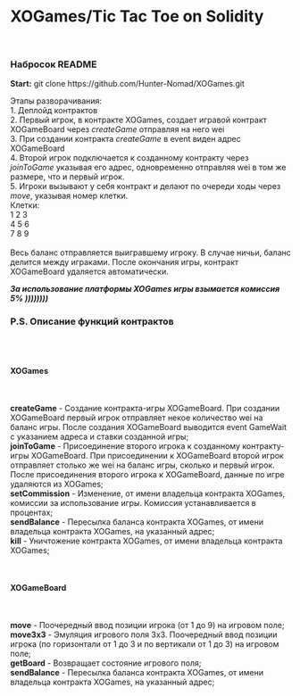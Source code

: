 # XOGames/Tic Tac Toe on Solidity

</br>
<h3><b>Набросок README</b></h3>
<b>Start:</b> git clone https://github.com/Hunter-Nomad/XOGames.git
<p>
Этапы разворачивания:</br>
1. Деплойд контрактов</br>
2. Первый игрок, в контракте XOGames, создает игравой контракт XOGameBoard через <i>createGame</i> отправляя на него wei </br>
3. При создании контракта <i>createGame</i> в event виден адрес XOGameBoard</br>
4. Второй игрок подключается к созданному контракту через <i>joinToGame</i> указывая его адрес, одновременно отправляя wei в том же размере, что и первый игрок.</br>
5. Игроки вызывают у себя контракт и делают по очереди ходы через <i>move</i>, указывая номер клетки.</br>
Клетки:</br>
1 2 3</br>
4 5 6</br>
7 8 9</br>
</br>
Весь баланс отправляется выигравшему игроку. В случае ничьи, баланс делится между играками.
После окончания игры, контракт XOGameBoard удаляется автоматически.
</br>

<b><i>За использование платформы XOGames игры взымается комиссия 5% ))))))))</i></b>
</p>
<h3><b>P.S. Описание функций контрактов</b></h3></br></br>
<h4><b>XOGames</b></h4></br>
<p>
	<b>createGame</b> - Создание контракта-игры XOGameBoard. При создании XOGameBoard первый игрок отправляет некое количество wei на баланс игры. После создания XOGameBoard выводится event GameWait с указанием адреса и ставки созданной игры; </br>
	<b>joinToGame</b> - Присоединение второго игрока к созданному контракту-игры XOGameBoard. При присоединении к XOGameBoard второй игрок отправляет столько же wei на баланс игры, сколько и первый игрок. После присоединения второго игрока к XOGameBoard, данные по игре удаляются из XOGames; </br>	
	<b>setCommission</b> - Изменение, от имени владельца контракта XOGames, комиссии за использование игры. Комиссия устанавливается в процентах; </br>
	<b>sendBalance</b> - Пересылка баланса контракта XOGames, от имени владельца контракта XOGames, на указанный адрес; </br>
	<b>kill</b> - Уничтожение контракта XOGames, от имени владельца контракта XOGames;</br>
</p></br>
<h4><b>XOGameBoard</b></h4></br>
<p>
	<b>move</b> - Поочередный ввод позиции игрока (от 1 до 9) на игровом поле; </br>
	<b>move3x3</b> - Эмуляция игрового поля 3х3. Поочередный ввод позиции игрока (по горизонтали от 1 до 3 и по вертикали от 1 до 3) на игровом поле; </br>	
	<b>getBoard</b> - Возвращает состояние игрового поля; </br>
	<b>sendBalance</b> - Пересылка баланса контракта XOGames, от имени владельца контракта XOGames, на указанный адрес; </br>	
</p>